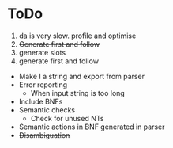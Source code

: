 # ToDo
1. da is very slow. profile and optimise
1. ~~Generate first and follow~~
1. generate slots
1. generate first and follow

* Make I a string and export from parser
* Error reporting
  * When input string is too long
* Include BNFs
* Semantic checks
  * Check for unused NTs
* Semantic actions in BNF generated in parser
* ~~Disambiguation~~